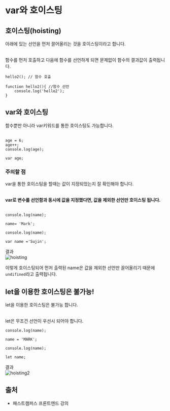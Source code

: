 # var와 호이스팅

## 호이스팅(hoisting)
아래에 있는 선언을 먼저 끌어올리는 것을 호이스팅이라고 합니다.<br><br>

함수를 먼저 호출하고 다음에 함수를 선언하게 되면 문제없이 함수의 결과값이 출력됩니다.<br>

```
hello2(); // 함수 호출

function hello2(){ //함수 선언
    console.log('hello2');
}
```

## var와 호이스팅

함수뿐만 아니라 var키워드를 통한 호이스팅도 가능합니다.<br><br>
```
age = 6;
age++;
console.log(age);

var age;
```
### 주의할 점

var을 통한 호이스팅을 할때는 값이 지정되었는지 잘 확인해야 합니다.<br><br>

**var로 변수를 선언함과 동시에 값을 지정했다면, 값을 제외한 선언만 호이스팅 됩니다.**<br><br>

```
console.log(name);

name= 'Mark';

console.log(name);

var name ='Sujin';
```
결과<br>
![hoisting](https://user-images.githubusercontent.com/56298540/181718021-21cd816e-ca43-449a-b023-7d9a8dbec97b.PNG)

이렇게 호이스팅되어 먼저 출력된 name은 값을 제외한 선언만 끌어올리기 때문에<br>
`undifined`라고 출력됩니다.

## let을 이용한 호이스팅은 불가능!

let을 이용한 호이스팅은 불가능 합니다.<br><br>

let은 무조건 선언이 우선시 되어야 합니다.<br>

```
console.log(name);

name = 'MARK';

console.log(name);

let name;
```
결과<br>
![hoisting2](https://user-images.githubusercontent.com/56298540/181718866-7b0aa127-5262-46b9-aa62-8caefbe55319.PNG)

## 출처

* 패스트캠퍼스 프론트엔드 강의

